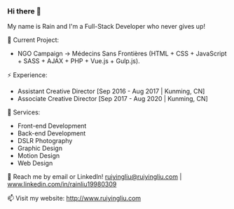 ### Hi there 👋

<!--
**RainLiu19980309/RainLiu19980309** is a ✨ _special_ ✨ repository because its `README.md` (this file) appears on your GitHub profile.

Here are some ideas to get you started:

- 🔭 I’m currently working on ...
- 🌱 I’m currently learning ...
- 👯 I’m looking to collaborate on ...
- 🤔 I’m looking for help with ...
- 💬 Ask me about ...
- 📫 How to reach me: ...
- 😄 Pronouns: ...
- ⚡ Fun fact: ...
-->

My name is Rain and I'm a Full-Stack Developer who never gives up!

🔭 Current Project: 
- NGO Campaign -> Médecins Sans Frontières (HTML + CSS + JavaScript + SASS + AJAX + PHP +  Vue.js + Gulp.js).

⚡ Experience:
- Assistant Creative Director [Sep 2016 - Aug 2017 | Kunming, CN]
- Associate Creative Director [Sep 2017 - Aug 2020 | Kunming, CN]

🌱 Services:
- Front-end Development
- Back-end Development
- DSLR Photography
- Graphic Design
- Motion Design
- Web Design

💬 Reach me by email or LinkedIn! ruiyingliu@ruiyingliu.com | www.linkedin.com/in/rainliu19980309

📫 Visit my website: http://www.ruiyingliu.com
